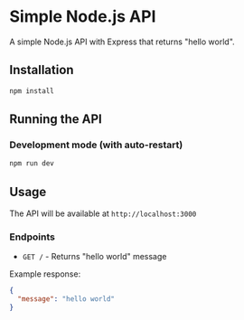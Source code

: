 # Simple Node.js API

A simple Node.js API with Express that returns "hello world".

## Installation

```bash
npm install
```

## Running the API

### Development mode (with auto-restart)
```bash
npm run dev
```

## Usage

The API will be available at `http://localhost:3000`

### Endpoints

- `GET /` - Returns "hello world" message

Example response:
```json
{
  "message": "hello world"
}
``` 